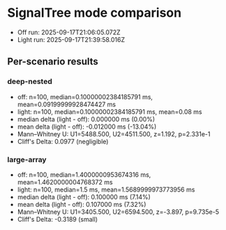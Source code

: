 # SignalTree mode comparison

- Off run: 2025-09-17T21:06:05.072Z
- Light run: 2025-09-17T21:39:58.016Z

## Per-scenario results

### deep-nested

- off: n=100, median=0.10000002384185791 ms, mean=0.09199999928474427 ms
- light: n=100, median=0.10000002384185791 ms, mean=0.08 ms
- median delta (light - off): 0.000000 ms (0.00%)
- mean delta (light - off): -0.012000 ms (-13.04%)
- Mann–Whitney U: U1=5488.500, U2=4511.500, z=1.192, p=2.331e-1
- Cliff's Delta: 0.0977 (negligible)

### large-array

- off: n=100, median=1.4000000953674316 ms, mean=1.4620000004768372 ms
- light: n=100, median=1.5 ms, mean=1.5689999973773956 ms
- median delta (light - off): 0.100000 ms (7.14%)
- mean delta (light - off): 0.107000 ms (7.32%)
- Mann–Whitney U: U1=3405.500, U2=6594.500, z=-3.897, p=9.735e-5
- Cliff's Delta: -0.3189 (small)

